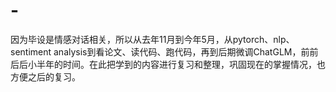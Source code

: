 # -
因为毕设是情感对话相关，所以从去年11月到今年5月，从pytorch、nlp、sentiment analysis到看论文、读代码、跑代码，再到后期微调ChatGLM，前前后后小半年的时间。在此把学到的内容进行复习和整理，巩固现在的掌握情况，也方便之后的复习。
